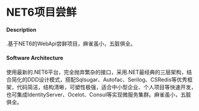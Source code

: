 ﻿# NET6项目尝鲜

#### Description
.基于NET6的WebApi尝鲜项目，麻雀虽小，五脏俱全。

#### Software Architecture
使用最新的.NET6平台，完全抛弃繁杂的接口，采用.NET最经典的三层架构，结合简化的DDD设计模式，搭配Sqlsugar、Autofac、Serilog、CSRedis等优秀框架，代码简洁，结构清晰，可塑性极强，适合中小型企业、个人项目等快速开发，也可集成IdentityServer、Ocelot、Consul等实现微服务集群。麻雀虽小，五脏俱全。
